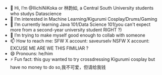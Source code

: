 - 👋 Hi, I’m @IlichiNiKoka or 林韵如, a Central South University students who studys Datascience
- 👀 I’m interested in Machine Learning/Kigurumi Cosplay/Drums/Gaming
- 🌱 I’m currently learning Java 101/Data Science 101(you can't expect more from a second-year university student RIGHT ?)
- 💞️ I’m trying to make myself good enough to collab with someone
- 📫 How to reach me: SFW X account: saveurselv NSFW X account: EXCUSE ME ARE WE THIS FIMILIAR ?
- 😄 Pronouns: he/him
- ⚡ Fun fact: this guy wanted to try crossdressing Kigurumi cosplay but have no money to do so,我不可爱，但请给我钱

<!---
IlichiNiKoka/IlichiNiKoka is a ✨ special ✨ repository because its `README.md` (this file) appears on your GitHub profile.
You can click the Preview link to take a look at your changes.
--->
